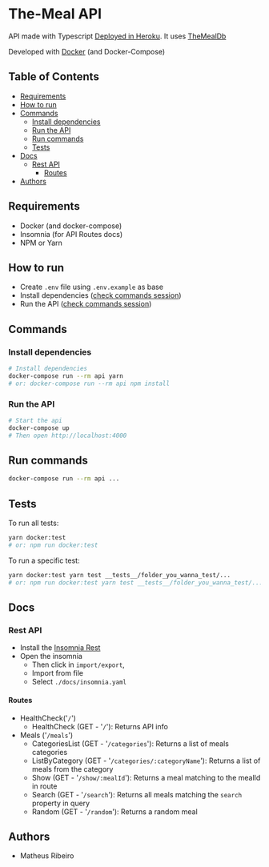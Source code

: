 # The-Meal API
API made with Typescript [Deployed in Heroku](https://the-meal-api.herokuapp.com).
It uses [TheMealDb](https://www.themealdb.com) 

Developed with [Docker](https://www.docker.com) (and Docker-Compose)


## Table of Contents
  - [Requirements](#requirements)
  - [How to run](#how-to-run)
  - [Commands](#commands)
    - [Install dependencies](#install-dependencies)
    - [Run the API](#run-the-api)
    - [Run commands](#run-commands)
    - [Tests](#tests)
  - [Docs](#docs)
    - [Rest API](#rest-api)
      - [Routes](#routes)
  - [Authors](#authors)

## Requirements
- Docker (and docker-compose)
- Insomnia (for API Routes docs)
- NPM or Yarn

## How to run
- Create `.env` file using `.env.example` as base
- Install dependencies ([check commands session](#commands))
- Run the API ([check commands session](#commands))

## Commands
### Install dependencies
```bash
# Install dependencies
docker-compose run --rm api yarn
# or: docker-compose run --rm api npm install
```
### Run the API
```bash
# Start the api
docker-compose up
# Then open http://localhost:4000
```

## Run commands
```bash
docker-compose run --rm api ...
```

## Tests
To run all tests: 
```bash
yarn docker:test
# or: npm run docker:test
```

To run a specific test: 
```bash
yarn docker:test yarn test __tests__/folder_you_wanna_test/...
# or: npm run docker:test yarn test __tests__/folder_you_wanna_test/...
```

## Docs
### Rest API
- Install the [Insomnia Rest](https://insomnia.rest/)
- Open the insomnia
  - Then click in `import/export`,
  - Import from file
  - Select `./docs/insomnia.yaml`

#### Routes
  - HealthCheck('`/`')
    - HealthCheck (GET - '`/`'): Returns API info
  - Meals ('`/meals`')
    - CategoriesList (GET - '`/categories`'): Returns a list of meals categories
    - ListByCategory (GET - '`/categories/:categoryName`'): Returns a list of meals from the category
    - Show (GET - '`/show/:mealId`'): Returns a meal matching to the mealId in route
    - Search (GET - '`/search`'): Returns all meals matching the `search` property in query 
    - Random (GET - '`/random`'): Returns a random meal

## Authors
- Matheus Ribeiro